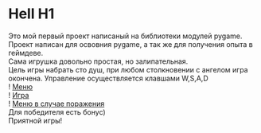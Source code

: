 # Hell H1
Это мой первый проект написаный на библиотеки модулей pygame.  
Проект написан для освовния pygame, а так же для получения опыта в геймдеве.  
Сама игрушка довольно простая, но залипательная.  
Цель игры набрать сто душ, при любом столкновении с ангелом игра окончена. 
Управление осуществляется клавшами W,S,A,D  
! [Меню](https://pp.userapi.com/c855020/v855020510/a41b9/6Wz_Axjg71o.jpg)   
! [Игра](https://pp.userapi.com/c855020/v855020510/a417a/_XEhl6qtieY.jpg)  
! [Меню в случае поражения](https://pp.userapi.com/c855020/v855020510/a41f2/A3R9aSrNhFM.jpg)  
Для победителя есть бонус)  
Приятной игры!  

